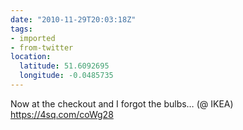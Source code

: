 ```yaml
---
date: "2010-11-29T20:03:18Z"
tags:
- imported
- from-twitter
location:
  latitude: 51.6092695
  longitude: -0.0485735
---
```

Now at the checkout and I forgot the bulbs… \(@ IKEA\) https://4sq.com/coWg28
